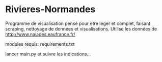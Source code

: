 # Rivieres-Normandes

Programme de visualisation pensé pour etre léger et complet, faisant scraping, nettoyage de données et visualisations. Utilise les données de http://www.naiades.eaufrance.fr/

modules requis: requirements.txt

lancer main.py et suivre les indications...
